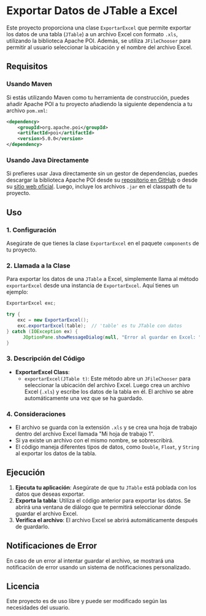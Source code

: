 
# Exportar Datos de JTable a Excel

Este proyecto proporciona una clase `ExportarExcel` que permite exportar los datos de una tabla (`JTable`) a un archivo Excel con formato `.xls`, utilizando la biblioteca Apache POI. Además, se utiliza `JFileChooser` para permitir al usuario seleccionar la ubicación y el nombre del archivo Excel.

## Requisitos

### Usando Maven

Si estás utilizando Maven como tu herramienta de construcción, puedes añadir Apache POI a tu proyecto añadiendo la siguiente dependencia a tu archivo `pom.xml`:

```xml
<dependency>
    <groupId>org.apache.poi</groupId>
    <artifactId>poi</artifactId>
    <version>5.0.0</version>
</dependency>
```

### Usando Java Directamente

Si prefieres usar Java directamente sin un gestor de dependencias, puedes descargar la biblioteca Apache POI desde su [repositorio en GitHub](https://github.com/apache/poi) o desde su [sitio web oficial](https://poi.apache.org/download.html). Luego, incluye los archivos `.jar` en el classpath de tu proyecto.

## Uso

### 1. Configuración

Asegúrate de que tienes la clase `ExportarExcel` en el paquete `components` de tu proyecto.

### 2. Llamada a la Clase

Para exportar los datos de una `JTable` a Excel, simplemente llama al método `exportarExcel` desde una instancia de `ExportarExcel`. Aquí tienes un ejemplo:

```java
ExportarExcel exc;

try {
    exc = new ExportarExcel();
    exc.exportarExcel(table);  // 'table' es tu JTable con datos
} catch (IOException ex) {
      JOptionPane.showMessageDialog(null, "Error al guardar en Excel: " + ex, "Error", JOptionPane.ERROR_MESSAGE);
}
```

### 3. Descripción del Código

- **ExportarExcel Class**:
  - `exportarExcel(JTable t)`: Este método abre un `JFileChooser` para seleccionar la ubicación del archivo Excel. Luego crea un archivo Excel (`.xls`) y escribe los datos de la tabla en él. El archivo se abre automáticamente una vez que se ha guardado.

### 4. Consideraciones

- El archivo se guarda con la extensión `.xls` y se crea una hoja de trabajo dentro del archivo Excel llamada "Mi hoja de trabajo 1".
- Si ya existe un archivo con el mismo nombre, se sobrescribirá.
- El código maneja diferentes tipos de datos, como `Double`, `Float`, y `String` al exportar los datos de la tabla.

## Ejecución

1. **Ejecuta tu aplicación**: Asegúrate de que tu `JTable` está poblada con los datos que deseas exportar.
2. **Exporta la tabla**: Utiliza el código anterior para exportar los datos. Se abrirá una ventana de diálogo que te permitirá seleccionar dónde guardar el archivo Excel.
3. **Verifica el archivo**: El archivo Excel se abrirá automáticamente después de guardarlo.

## Notificaciones de Error

En caso de un error al intentar guardar el archivo, se mostrará una notificación de error usando un sistema de notificaciones personalizado.

## Licencia

Este proyecto es de uso libre y puede ser modificado según las necesidades del usuario.
